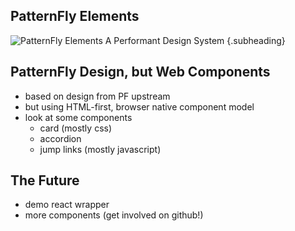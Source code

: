 ## PatternFly Elements
![PatternFly Elements](pfe-logo-old-white.svg)
A Performant Design System {.subheading}

## PatternFly Design, but Web Components
- based on design from PF upstream
- but using HTML-first, browser native component model
- look at some components
    - card (mostly css)
    - accordion
    - jump links (mostly javascript)

## The Future
  - demo react wrapper
  - more components (get involved on github!)
